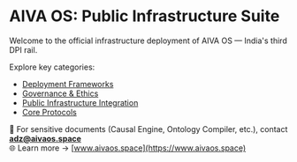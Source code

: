 # AIVA OS: Public Infrastructure Suite

Welcome to the official infrastructure deployment of AIVA OS — India's third DPI rail.

Explore key categories:
- [Deployment Frameworks](./deployment-frameworks/README.md)
- [Governance & Ethics](./governance-and-ethics/README.md)
- [Public Infrastructure Integration](./public-infrastructure-integration/README.md)
- [Core Protocols](./core-protocol/README.md)

🔐 For sensitive documents (Causal Engine, Ontology Compiler, etc.), contact **adz@aivaos.space**  
🌐 Learn more → [www.aivaos.space](https://www.aivaos.space)

